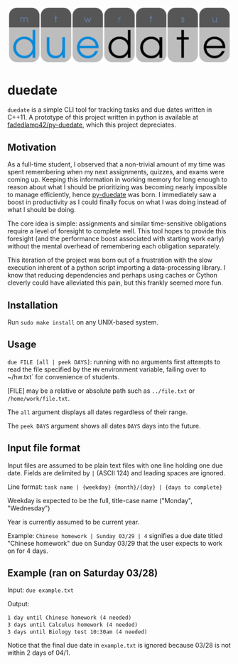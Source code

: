 <div align="center">
    <img src="due.png">
</div>


# duedate
`duedate` is a simple CLI tool for tracking tasks and due dates written in C++11. A prototype of this project written in python is available at [fadedlamp42/py-duedate](https://github.com/fadedlamp42/py-duedate), which this project depreciates.

## Motivation
As a full-time student, I observed that a non-trivial amount of my time was spent remembering when my next assignments, quizzes, and exams were coming up. Keeping this information in working memory for long enough to reason about what I should be prioritizing was becoming nearly impossible to manage efficiently, hence [py-duedate](https://github.com/fadedlamp42/py-duedate) was born. I immediately saw a boost in productivity as I could finally focus on what I was doing instead of what I should be doing.

The core idea is simple: assignments and similar time-sensitive obligations require a level of foresight to complete well. This tool hopes to provide this foresight (and the performance boost associated with starting work early) without the mental overhead of remembering each obligation separately.

This iteration of the project was born out of a frustration with the slow execution inherent of a python script importing a data-processing library. I know that reducing dependencies and perhaps using caches or Cython cleverly could have alleviated this pain, but this frankly seemed more fun.

## Installation
Run `sudo make install` on any UNIX-based system.

## Usage
`due FILE [all | peek DAYS]`: running with no arguments first attempts to read the file specified by the `HW` environment variable, failing over to ~/hw.txt` for convenience of students.

[FILE] may be a relative or absolute path such as `../file.txt` or `/home/work/file.txt`.

The `all` argument displays all dates regardless of their range.

The `peek DAYS` argument shows all dates `DAYS` days into the future.

## Input file format
Input files are assumed to be plain text files with one line holding one due date. Fields are delimited by `|` (ASCII 124) and leading spaces are ignored.

Line format: `task name | {weekday} {month}/{day} | {days to complete}`

Weekday is expected to be the full, title-case name ("Monday", "Wednesday")

Year is currently assumed to be current year.

Example: `Chinese homework | Sunday 03/29 | 4` signifies a due date titled "Chinese homework" due on Sunday 03/29 that the user expects to work on for 4 days.

## Example (ran on Saturday 03/28)
Input: `due example.txt`

Output:
```
1 day until Chinese homework (4 needed)
3 days until Calculus homework (4 needed)
3 days until Biology test 10:30am (4 needed)
```

Notice that the final due date in `example.txt` is ignored because 03/28 is not within 2 days of 04/1.
